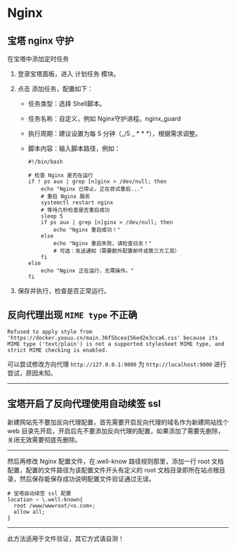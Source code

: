 # Nginx

## 宝塔 nginx 守护

在宝塔中添加定时任务

1. 登录宝塔面板，进入 计划任务 模块。

2. 点击 添加任务，配置如下：

   - 任务类型：选择 Shell脚本。

   - 任务名称：自定义，例如 Nginx守护进程。nginx_guard

   - 执行周期：建议设置为每 5 分钟（_/5 _ \* \* \*），根据需求调整。

   - 脚本内容：输入脚本路径，例如：

     ```shell
     #!/bin/bash
  
     # 检查 Nginx 是否在运行
     if ! ps aux | grep [n]ginx > /dev/null; then
         echo "Nginx 已停止，正在尝试重启..."
         # 重启 Nginx 服务
         systemctl restart nginx
         # 等待几秒检查是否重启成功
         sleep 5
         if ps aux | grep [n]ginx > /dev/null; then
             echo "Nginx 重启成功！"
         else
             echo "Nginx 重启失败，请检查日志！"
             # 可选：发送通知（需要额外配置邮件或第三方工具）
         fi
     else
         echo "Nginx 正在运行，无需操作。"
     fi
     ```

3. 保存并执行，检查是否正常运行。

## 反向代理出现 `MIME type` 不正确

```
Refused to apply style from 'https://docker.yoouu.cn/main.36f5bcea156ed2e3cca6.css' because its MIME type ('text/plain') is not a supported stylesheet MIME type, and strict MIME checking is enabled.
```

可以尝试修改方向代理 `http://127.0.0.1:9000` 为 `http://localhost:9000` 进行尝试，原因未知。

---

## 宝塔开启了反向代理使用自动续签 ssl

新建网站先不要加反向代理配置，首先需要开启反向代理的域名作为新建网站找个 web 目录先开启，开启后先不要添加反向代理的配置，如果添加了需要先删除，关闭无效需要彻底先删除。

---

然后再修改 Nginx 配置文件，在.well-know 路径规则那里，添加一行 root 文档配置，配置的文件路径为该配置文件开头有定义的 root 文档目录即所在站点根目录，然后保存能保存成功说明配置文件验证通过无误。

```nginx
# 宝塔自动续签 ssl 配置
location ~ \.well-known{
  root /www/wwwroot/<x.com>;
  allow all;
}
```

---

此方法适用于文件验证，其它方式请自测！
